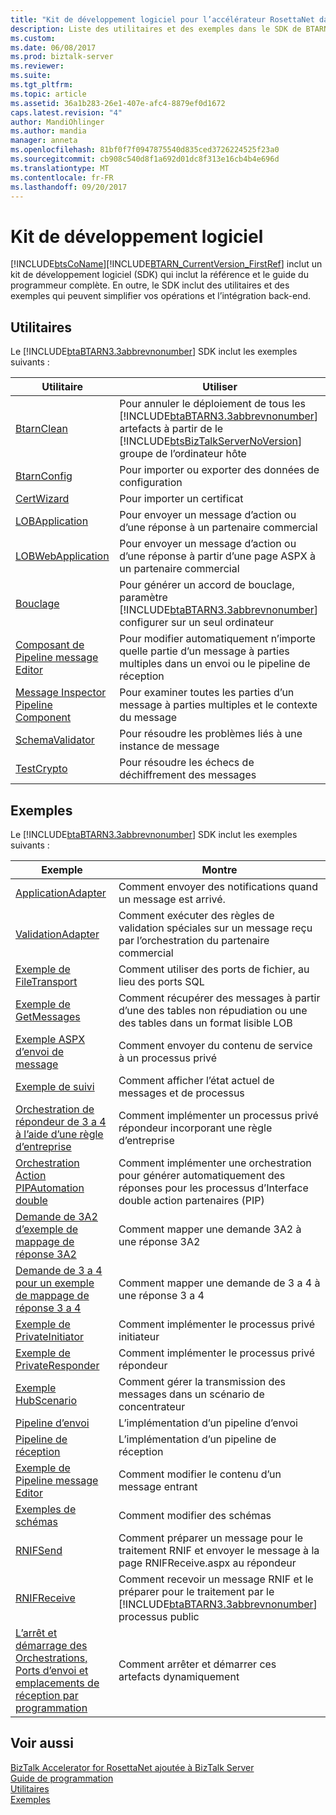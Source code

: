 ```yaml
---
title: "Kit de développement logiciel pour l’accélérateur RosettaNet dans BizTalk Server | Documents Microsoft"
description: Liste des utilitaires et des exemples dans le SDK de BTARN pour BizTalk Server
ms.custom: 
ms.date: 06/08/2017
ms.prod: biztalk-server
ms.reviewer: 
ms.suite: 
ms.tgt_pltfrm: 
ms.topic: article
ms.assetid: 36a1b283-26e1-407e-afc4-8879ef0d1672
caps.latest.revision: "4"
author: MandiOhlinger
ms.author: mandia
manager: anneta
ms.openlocfilehash: 81bf0f7f0947875540d835ced3726224525f23a0
ms.sourcegitcommit: cb908c540d8f1a692d01dc8f313e16cb4b4e696d
ms.translationtype: MT
ms.contentlocale: fr-FR
ms.lasthandoff: 09/20/2017
---
```

# <a name="software-development-kit"></a>Kit de développement logiciel
[!INCLUDE[btsCoName](../../includes/btsconame-md.md)][!INCLUDE[BTARN_CurrentVersion_FirstRef](../../includes/btarn-currentversion-firstref-md.md)] inclut un kit de développement logiciel (SDK) qui inclut la référence et le guide du programmeur complète. En outre, le SDK inclut des utilitaires et des exemples qui peuvent simplifier vos opérations et l’intégration back-end.  
  
## <a name="utilities"></a>Utilitaires  
 Le [!INCLUDE[btaBTARN3.3abbrevnonumber](../../includes/btabtarn3-3abbrevnonumber-md.md)] SDK inclut les exemples suivants :  
  
|Utilitaire|Utiliser|  
|-------------|---------|  
|[BtarnClean](../../adapters-and-accelerators/accelerator-rosettanet/btarnclean.md)|Pour annuler le déploiement de tous les [!INCLUDE[btaBTARN3.3abbrevnonumber](../../includes/btabtarn3-3abbrevnonumber-md.md)] artefacts à partir de le [!INCLUDE[btsBizTalkServerNoVersion](../../includes/btsbiztalkservernoversion-md.md)] groupe de l’ordinateur hôte|  
|[BtarnConfig](../../adapters-and-accelerators/accelerator-rosettanet/btarnconfig.md)|Pour importer ou exporter des données de configuration|  
|[CertWizard](../../adapters-and-accelerators/accelerator-rosettanet/certwizard.md)|Pour importer un certificat|  
|[LOBApplication](../../adapters-and-accelerators/accelerator-rosettanet/lobapplication.md)|Pour envoyer un message d’action ou d’une réponse à un partenaire commercial|  
|[LOBWebApplication](../../adapters-and-accelerators/accelerator-rosettanet/lobwebapplication.md)|Pour envoyer un message d’action ou d’une réponse à partir d’une page ASPX à un partenaire commercial|  
|[Bouclage](../../adapters-and-accelerators/accelerator-rosettanet/loopback.md)|Pour générer un accord de bouclage, paramètre [!INCLUDE[btaBTARN3.3abbrevnonumber](../../includes/btabtarn3-3abbrevnonumber-md.md)] configurer sur un seul ordinateur|  
|[Composant de Pipeline message Editor](../../adapters-and-accelerators/accelerator-rosettanet/message-editor-pipeline-component.md)|Pour modifier automatiquement n’importe quelle partie d’un message à parties multiples dans un envoi ou le pipeline de réception|  
|[Message Inspector Pipeline Component](../../adapters-and-accelerators/accelerator-rosettanet/message-inspector-pipeline-component.md)|Pour examiner toutes les parties d’un message à parties multiples et le contexte du message|  
|[SchemaValidator](../../adapters-and-accelerators/accelerator-rosettanet/schemavalidator.md)|Pour résoudre les problèmes liés à une instance de message|  
|[TestCrypto](../../adapters-and-accelerators/accelerator-rosettanet/testcrypto.md)|Pour résoudre les échecs de déchiffrement des messages|  
  
## <a name="samples"></a>Exemples  
 Le [!INCLUDE[btaBTARN3.3abbrevnonumber](../../includes/btabtarn3-3abbrevnonumber-md.md)] SDK inclut les exemples suivants :  
  
|Exemple|Montre|  
|------------|------------------|  
|[ApplicationAdapter](../../adapters-and-accelerators/accelerator-rosettanet/applicationadapter.md)|Comment envoyer des notifications quand un message est arrivé.|  
|[ValidationAdapter](../../adapters-and-accelerators/accelerator-rosettanet/validationadapter.md)|Comment exécuter des règles de validation spéciales sur un message reçu par l’orchestration du partenaire commercial|  
|[Exemple de FileTransport](../../adapters-and-accelerators/accelerator-rosettanet/filetransport-sample.md)|Comment utiliser des ports de fichier, au lieu des ports SQL|  
|[Exemple de GetMessages](../../adapters-and-accelerators/accelerator-rosettanet/getmessages-sample.md)|Comment récupérer des messages à partir d’une des tables non répudiation ou une des tables dans un format lisible LOB|  
|[Exemple ASPX d’envoi de message](../../adapters-and-accelerators/accelerator-rosettanet/message-submission-aspx-sample.md)|Comment envoyer du contenu de service à un processus privé|  
|[Exemple de suivi](../../adapters-and-accelerators/accelerator-rosettanet/tracking-sample.md)|Comment afficher l’état actuel de messages et de processus|  
|[Orchestration de répondeur de 3 a 4 à l’aide d’une règle d’entreprise](../../adapters-and-accelerators/accelerator-rosettanet/3a4-private-responder-orchestration-using-a-business-rule.md)|Comment implémenter un processus privé répondeur incorporant une règle d’entreprise|  
|[Orchestration Action PIPAutomation double](../../adapters-and-accelerators/accelerator-rosettanet/double-action-pipautomation-orchestration.md)|Comment implémenter une orchestration pour générer automatiquement des réponses pour les processus d’Interface double action partenaires (PIP)|  
|[Demande de 3A2 d’exemple de mappage de réponse 3A2](../../adapters-and-accelerators/accelerator-rosettanet/3a2-request-to-3a2-response-map-sample.md)|Comment mapper une demande 3A2 à une réponse 3A2|  
|[Demande de 3 a 4 pour un exemple de mappage de réponse 3 a 4](../../adapters-and-accelerators/accelerator-rosettanet/3a4-request-to-3a4-response-map-sample.md)|Comment mapper une demande de 3 a 4 à une réponse 3 a 4|  
|[Exemple de PrivateInitiator](../../adapters-and-accelerators/accelerator-rosettanet/privateinitiator-sample.md)|Comment implémenter le processus privé initiateur|  
|[Exemple de PrivateResponder](../../adapters-and-accelerators/accelerator-rosettanet/privateresponder-sample.md)|Comment implémenter le processus privé répondeur|  
|[Exemple HubScenario](../../adapters-and-accelerators/accelerator-rosettanet/hubscenario-sample.md)|Comment gérer la transmission des messages dans un scénario de concentrateur|  
|[Pipeline d’envoi](../../adapters-and-accelerators/accelerator-rosettanet/send-pipeline.md)|L’implémentation d’un pipeline d’envoi|  
|[Pipeline de réception](../../adapters-and-accelerators/accelerator-rosettanet/receive-pipeline.md)|L’implémentation d’un pipeline de réception|  
|[Exemple de Pipeline message Editor](../../adapters-and-accelerators/accelerator-rosettanet/message-editor-pipeline-sample.md)|Comment modifier le contenu d’un message entrant|  
|[Exemples de schémas](../../adapters-and-accelerators/accelerator-rosettanet/schema-samples.md)|Comment modifier des schémas|  
|[RNIFSend](../../adapters-and-accelerators/accelerator-rosettanet/rnifsend.md)|Comment préparer un message pour le traitement RNIF et envoyer le message à la page RNIFReceive.aspx au répondeur|  
|[RNIFReceive](../../adapters-and-accelerators/accelerator-rosettanet/rnifreceive.md)|Comment recevoir un message RNIF et le préparer pour le traitement par le [!INCLUDE[btaBTARN3.3abbrevnonumber](../../includes/btabtarn3-3abbrevnonumber-md.md)] processus public|  
|[L’arrêt et démarrage des Orchestrations, Ports d’envoi et emplacements de réception par programmation](../../adapters-and-accelerators/accelerator-rosettanet/code-to-stop-and-start-orchestrations-send-ports-and-receive-locations.md)|Comment arrêter et démarrer ces artefacts dynamiquement|  
  
## <a name="see-also"></a>Voir aussi  
 [BizTalk Accelerator for RosettaNet ajoutée à BizTalk Server](../../adapters-and-accelerators/accelerator-rosettanet/what-biztalk-accelerator-for-rosettanet-adds-to-biztalk-server.md)   
 [Guide de programmation](../../adapters-and-accelerators/accelerator-rosettanet/programming-guide2.md)   
 [Utilitaires](../../adapters-and-accelerators/accelerator-rosettanet/utilities1.md)   
 [Exemples](../../adapters-and-accelerators/accelerator-rosettanet/samples3.md)
